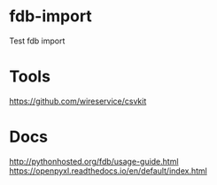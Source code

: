 # fdb-import
Test fdb import


# Tools
https://github.com/wireservice/csvkit

# Docs
 http://pythonhosted.org/fdb/usage-guide.html<br>
 https://openpyxl.readthedocs.io/en/default/index.html